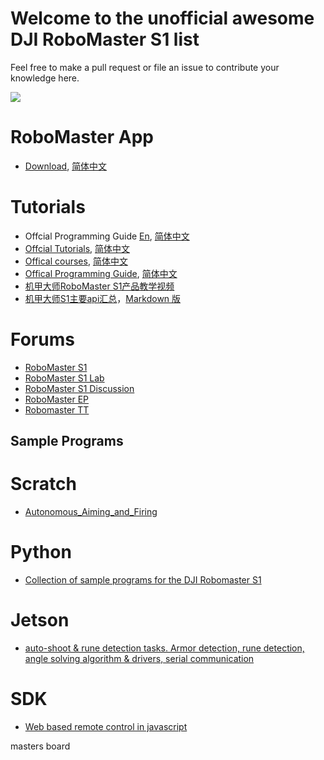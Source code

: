 # Welcome to the unofficial awesome DJI RoboMaster S1 list

Feel free to make a pull request or file an issue to contribute your knowledge here.

<img src="https://user-images.githubusercontent.com/799578/59486980-c2312d80-8ead-11e9-8c77-45edfc76d423.jpg" >

# RoboMaster App
 - [Download](https://www.dji.com/robomaster-s1?site=brandsite&from=homepage), [简体中文](https://www.dji.com/cn/robomaster-s1?site=brandsite&from=homepage)

# Tutorials
 - Offcial Programming Guide [En](https://www.dji.com/robomaster-s1/programming-guide), [简体中文](https://www.dji.com/cn/robomaster-s1/programming-guide)
 - [Offcial Tutorials](https://www.dji.com/robomaster-s1/video), [简体中文](https://www.dji.com/cn/robomaster-s1/video)
 - [Offical courses](https://www.dji.com/robomaster-s1/video-courses), [简体中文](https://www.dji.com/cn/robomaster-s1/video-courses)
 - [Offical Programming Guide](https://www.dji.com/robomaster-s1/programming-guide), [简体中文](https://www.dji.com/cn/robomaster-s1/programming-guide)
 - [机甲大师RoboMaster S1产品教学视频](https://bbs.dji.com/thread-220736-1-1.html)
 - [机甲大师S1主要api汇总](https://bbs.dji.com/thread-227127-1-1.html)，[Markdown 版](https://github.com/program-in-chinese/overview/wiki/%E5%A4%A7%E7%96%86Python-API%E5%88%97%E8%A1%A8)

# Forums
* [RoboMaster S1](https://forum.dji.com/forum.php?mod=forumdisplay&fid=129&filter=typeid&typeid=702)
* [RoboMaster S1 Lab](https://forum.dji.com/forum.php?mod=forumdisplay&fid=129&filter=typeid&typeid=703)
* [RoboMaster S1 Discussion](https://forum.dji.com/forum.php?mod=forumdisplay&fid=129&filter=typeid&typeid=704)
* [RoboMaster EP](https://forum.dji.com/forum.php?mod=forumdisplay&fid=129&filter=typeid&typeid=745)
* [Robomaster TT](https://forum.dji.com/forum.php?mod=forumdisplay&fid=129)

## Sample Programs

# Scratch
* [Autonomous_Aiming_and_Firing](https://github.com/markind69/Vision_Marker_Chaser)

# Python
* [Collection of sample programs for the DJI Robomaster S1](https://git.bug-br.org.br/bga/robomasters1/src/master/sample_programs)

# Jetson
* [auto-shoot & rune detection tasks. Armor detection, rune detection, angle solving algorithm & drivers, serial communication](https://github.com/SEU-SuperNova-CVRA/Robomaster2018-SEU-OpenSource)

# SDK
* [Web based remote control in javascript](https://github.com/Raghav-B/RoboMaster_S1_Web_Remote)


masters board
